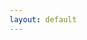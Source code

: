 ```yaml
---
layout: default
---
```


<!-- Google tag (gtag.js) -->
<script async src="https://www.googletagmanager.com/gtag/js?id=G-3QPQCBGLC6"></script>
<script>
  window.dataLayer = window.dataLayer || [];
  function gtag(){dataLayer.push(arguments);}
  gtag('js', new Date());

  gtag('config', 'G-3QPQCBGLC6');
</script>
